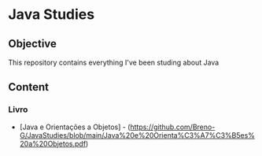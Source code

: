 # Java Studies

## Objective

This repository contains everything I've been studing about Java

## Content

### Livro

* [Java e Orientações a Objetos] - (https://github.com/Breno-G/JavaStudies/blob/main/Java%20e%20Orienta%C3%A7%C3%B5es%20a%20Objetos.pdf)
